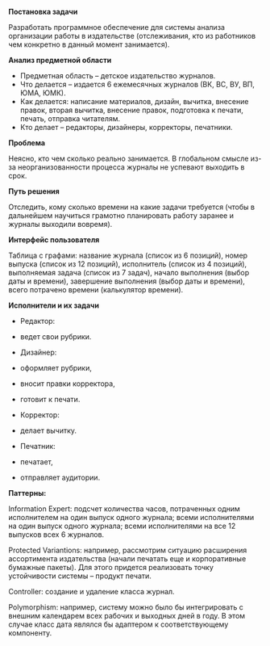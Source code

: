 **Постановка задачи**

Разработать программное обеспечение для системы анализа организации работы в издательстве (отслеживания, кто из работников чем конкретно в данный момент занимается).

**Анализ предметной области**

- Предметная область – детское издательство журналов.
- Что делается – издается 6 ежемесячных журналов (ВК, ВС, ВУ, ВП, ЮМА, ЮМК).
- Как делается: написание материалов, дизайн, вычитка, внесение правок, вторая вычитка, внесение правок, подготовка к печати, печать, отправка читателям.
- Кто делает – редакторы, дизайнеры, корректоры, печатники.

**Проблема**

Неясно, кто чем сколько реально занимается. В глобальном смысле из-за неорганизованности процесса журналы не успевают выходить в срок.

**Путь решения**

Отследить, кому сколько времени на какие задачи требуется (чтобы в дальнейшем научиться грамотно планировать работу заранее и журналы выходили вовремя).

**Интерфейс пользователя**

Таблица с графами: название журнала (список из 6 позиций), номер выпуска (список из 12 позиций), исполнитель (список из 4 позиций), выполняемая задача (список из 7 задач), начало выполнения (выбор даты и времени), завершение выполнения (выбор даты и времени), всего потрачено времени (калькулятор времени).

**Исполнители и их задачи**

- Редактор:

- ведет свои рубрики.

- Дизайнер:

- оформляет рубрики,
- вносит правки корректора,
- готовит к печати.

- Корректор:

- делает вычитку.

- Печатник:

- печатает,
- отправляет аудитории.

**Паттерны:**

Information Expert: подсчет количества часов, потраченных одним исполнителем на один выпуск одного журнала; всеми исполнителями на один выпуск одного журнала; всеми исполнителями на все 12 выпусков всех 6 журналов.

Protected Variantions: например, рассмотрим ситуацию расширения ассортимента издательства (начали печатать еще и корпоративные бумажные пакеты). Для этого придется реализовать точку устойчивости системы – продукт печати.

Controller: создание и удаление класса журнал.

Polymorphism: например, систему можно было бы интегрировать с внешним календарем всех рабочих и выходных дней в году. В этом случае класс дата являлся бы адаптером к соответствующему компоненту.
